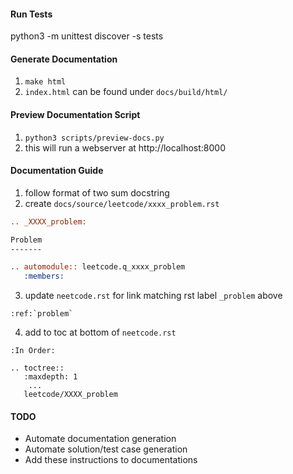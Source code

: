 #### Run Tests

python3 -m unittest discover -s tests

#### Generate Documentation
1. `make html`
2. `index.html` can be found under `docs/build/html/`

#### Preview Documentation Script
1. `python3 scripts/preview-docs.py`
2. this will run a webserver at http://localhost:8000

#### Documentation Guide
1. follow format of two sum docstring
2. create `docs/source/leetcode/xxxx_problem.rst`
```rst
.. _XXXX_problem:

Problem
-------

.. automodule:: leetcode.q_xxxx_problem
   :members:
```
3. update `neetcode.rst` for link matching rst label `_problem` above
```
:ref:`problem`
```
4. add to toc at bottom of `neetcode.rst`
```
:In Order:

.. toctree::
   :maxdepth: 1
    ...
   leetcode/XXXX_problem 
```
#### TODO

- Automate documentation generation
- Automate solution/test case generation
- Add these instructions to documentations
